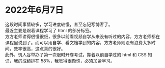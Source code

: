﻿# 2022年6月7日
这段时间事情较多，学习进度较慢，甚至忘记写博客了。
<br>最近主要是跟着课程学习了 html 的部分标签。
<br>方方老师讲得很慢很细，很多以前看视频自学从来没有听过的内容，方方老师都在课程里说到了。而可以用自学、看文档学到的内容，方方老师则没有浪费太多时间，效率很高，这点真的很好。
<br>此外，饥人谷举办了第一次限时开卷考试，靠着以前自学过的 html 和 CSS 知识，我的成绩排在 58%，我觉得很惭愧，必须加紧学习。
